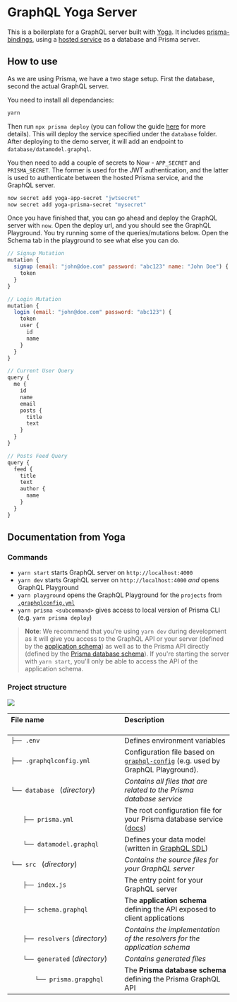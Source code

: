 # GraphQL Yoga Server

This is a boilerplate for a GraphQL server built with [Yoga](https://github.com/prisma/graphql-yoga). It includes [prisma-bindings](https://github.com/prisma/prisma), using a [hosted service](https://app.prisma.io) as a database and Prisma server.

## How to use

As we are using Prisma, we have a two stage setup. First the database, second the actual GraphQL server.

You need to install all dependancies:

```sh
yarn
```

Then run `npx prisma deploy` (you can follow the guide [here](https://www.prisma.io/docs/quickstart/) for more details). This will deploy the service specified under the `database` folder.
After deploying to the demo server, it will add an endpoint to `database/datamodel.graphql`.

You then need to add a couple of secrets to Now - `APP_SECRET` and `PRISMA_SECRET`. The former is used for the JWT authentication, and the latter is used to authenticate between the hosted Prisma service, and the GraphQL server.

```sh
now secret add yoga-app-secret "jwtsecret"
now secret add yoga-prisma-secret "mysecret"
```

Once you have finished that, you can go ahead and deploy the GraphQL server with `now`. Open the deploy url, and you should see the GraphQL Playground.
You try running some of the queries/mutations below. Open the Schema tab in the playground to see what else you can do.

```javascript
// Signup Mutation
mutation {
  signup (email: "john@doe.com" password: "abc123" name: "John Doe") {
    token
  }
}

// Login Mutation
mutation {
  login (email: "john@doe.com" password: "abc123") {
    token
    user {
      id
      name
    }
  }
}

// Current User Query
query {
  me {
    id
    name
    email
    posts {
      title
      text
    }
  }
}

// Posts Feed Query
query {
  feed {
    title
    text
    author {
      name
    }
  }
}
```

## Documentation from Yoga

### Commands

* `yarn start` starts GraphQL server on `http://localhost:4000`
* `yarn dev` starts GraphQL server on `http://localhost:4000` _and_ opens GraphQL Playground
* `yarn playground` opens the GraphQL Playground for the `projects` from [`.graphqlconfig.yml`](./.graphqlconfig.yml)
* `yarn prisma <subcommand>` gives access to local version of Prisma CLI (e.g. `yarn prisma deploy`)

> **Note**: We recommend that you're using `yarn dev` during development as it will give you access to the GraphQL API or your server (defined by the [application schema](./src/schema.graphql)) as well as to the Prisma API directly (defined by the [Prisma database schema](./generated/prisma.graphql)). If you're starting the server with `yarn start`, you'll only be able to access the API of the application schema.

### Project structure

![](https://imgur.com/95faUsa.png)

| File name 　　　　　　　　　　　　　　| Description 　　　　　　　　<br><br>|
| :--  | :--         |
| `├── .env` | Defines environment variables |
| `├── .graphqlconfig.yml` | Configuration file based on [`graphql-config`](https://github.com/prisma/graphql-config) (e.g. used by GraphQL Playground).|
| `└── database ` (_directory_) | _Contains all files that are related to the Prisma database service_ |\
| `　　├── prisma.yml` | The root configuration file for your Prisma database service ([docs](https://www.prismagraphql.com/docs/reference/prisma.yml/overview-and-example-foatho8aip)) |
| `　　└── datamodel.graphql` | Defines your data model (written in [GraphQL SDL](https://blog.graph.cool/graphql-sdl-schema-definition-language-6755bcb9ce51)) |
| `└── src ` (_directory_) | _Contains the source files for your GraphQL server_ |
| `　　├── index.js` | The entry point for your GraphQL server |
| `　　├── schema.graphql` | The **application schema** defining the API exposed to client applications  |
| `　　├── resolvers` (_directory_) | _Contains the implementation of the resolvers for the application schema_ |
| `　　└── generated` (_directory_) | _Contains generated files_ |
| `　　　　└── prisma.grapghql` | The **Prisma database schema** defining the Prisma GraphQL API  |

